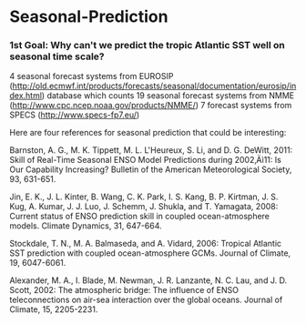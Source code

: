 # Seasonal-Prediction

### 1st Goal: Why can't we predict the tropic Atlantic SST well on seasonal time scale?


4 seasonal forecast systems from EUROSIP (http://old.ecmwf.int/products/forecasts/seasonal/documentation/eurosip/index.html) database which counts
19 seasonal forecast systems from NMME (http://www.cpc.ncep.noaa.gov/products/NMME/)
7 forecast systems from SPECS (http://www.specs-fp7.eu/)

Here are four references for seasonal prediction that could be interesting:

Barnston, A. G., M. K. Tippett, M. L. L'Heureux, S. Li, and D. G. DeWitt, 2011: Skill of Real-Time Seasonal ENSO Model Predictions during 2002‚Äì11: Is Our Capability Increasing? Bulletin of the American Meteorological Society, 93, 631-651.

Jin, E. K., J. L. Kinter, B. Wang, C. K. Park, I. S. Kang, B. P. Kirtman, J. S. Kug, A. Kumar, J. J. Luo, J. Schemm, J. Shukla, and T. Yamagata, 2008: Current status of ENSO prediction skill in coupled ocean-atmosphere models. Climate Dynamics, 31, 647-664.

Stockdale, T. N., M. A. Balmaseda, and A. Vidard, 2006: Tropical Atlantic SST prediction with coupled ocean-atmosphere GCMs. Journal of Climate, 19, 6047-6061.

Alexander, M. A., I. Blade, M. Newman, J. R. Lanzante, N. C. Lau, and J. D. Scott, 2002: The atmospheric bridge: The influence of ENSO teleconnections on air-sea interaction over the global oceans. Journal of Climate, 15, 2205-2231.
